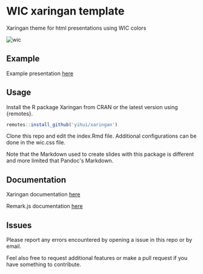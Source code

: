 # WIC xaringan template

Xaringan theme for html presentations using WIC colors

![wic](https://raw.githubusercontent.com/olayabucaro/WICslides/master/libs/figures/Screenshot_WICtemplate.png)

## Example

Example presentation [here](https://olayabucaro.github.io/WICslides)

## Usage

Install the R package Xaringan from CRAN or the latest version using {remotes}.

```r
remotes::install_github('yihui/xaringan')
```

Clone this repo and edit the index.Rmd file.
Additional configurations can be done in the wic.css file.

Note that the Markdown used to create slides with this package is different and more limited that Pandoc's Markdown.

## Documentation

Xaringan documentation [here](https://github.com/yihui/xaringan/wiki)

Remark.js documentation [here](https://github.com/gnab/remark/wiki)

## Issues

Please report any errors encountered by opening a issue in this repo or by email.

Feel also free to request additional features or make a pull request if you have something to contribute.